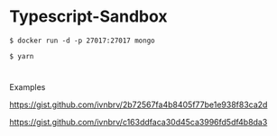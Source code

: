 # Typescript-Sandbox

```$ docker run -d -p 27017:27017 mongo ```

```$ yarn```


#
Examples

https://gist.github.com/ivnbrv/2b72567fa4b8405f77be1e938f83ca2d

https://gist.github.com/ivnbrv/c163ddfaca30d45ca3996fd5df4b8da3